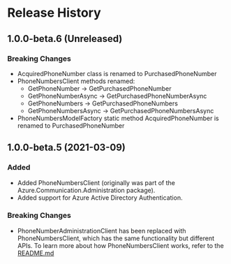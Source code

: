 # Release History

## 1.0.0-beta.6 (Unreleased)


### Breaking Changes
- AcquiredPhoneNumber class is renamed to PurchasedPhoneNumber
- PhoneNumbersClient methods renamed:
  - GetPhoneNumber -> GetPurchasedPhoneNumber
  - GetPhoneNumberAsync -> GetPurchasedPhoneNumberAsync
  - GetPhoneNumbers -> GetPurchasedPhoneNumbers
  - GetPhoneNumbersAsync -> GetPurchasedPhoneNumbersAsync
- PhoneNumbersModelFactory static method AcquiredPhoneNumber is renamed to PurchasedPhoneNumber

## 1.0.0-beta.5 (2021-03-09)

### Added
- Added PhoneNumbersClient (originally was part of the Azure.Communication.Administration package).
- Added support for Azure Active Directory Authentication.



### Breaking Changes
- PhoneNumberAdministrationClient has been replaced with PhoneNumbersClient, which has the same functionality but different APIs. To learn more about how PhoneNumbersClient works, refer to the [README.md][read_me]

<!-- LINKS -->
[read_me]: https://github.com/Azure/azure-sdk-for-net/blob/master/sdk/communication/Azure.Communication.PhoneNumbers/README.md
[documentation]: https://docs.microsoft.com/azure/communication-services/quickstarts/access-tokens?pivots=programming-language-csharp
